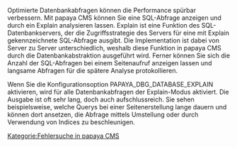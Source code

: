 
Optimierte Datenbankabfragen können die Performance spürbar verbessern. Mit papaya CMS können Sie eine SQL-Abfrage anzeigen und durch ein Explain analysieren lassen. Explain ist eine Funktion des SQL-Datenbankservers, der die Zugriffsstrategie des Servers für eine mit Explain gekennzeichnete SQL-Abfrage ausgibt. Die Implementation ist dabei von Server zu Server unterschiedlich, weshalb diese Funktion in papaya CMS durch die Datenbankabstraktion ausgeführt wird. Ferner können Sie sich die Anzahl der SQL-Abfragen bei einem Seitenaufruf anzeigen lassen und langsame Abfragen für die spätere Analyse protokollieren.

Wenn Sie die Konfigurationsoption PAPAYA_DBG_DATABASE_EXPLAIN aktivieren, wird für alle Datenbankabfragen der Explain-Modus aktiviert. Die Ausgabe ist oft sehr lang, doch auch aufschlussreich. Sie sehen beispielsweise, welche Querys bei einer Seitenerstellung lange dauern und können dort ansetzen, die Abfrage mittels Umstellung oder durch Verwendung von Indices zu beschleunigen.

[Kategorie:Fehlersuche in papaya CMS](export_de/Kategorie:Fehlersuche_in_papaya_CMS.md)